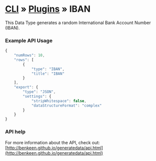 # [CLI](../../../../../cli/README.md) &raquo; [Plugins](../../../../../cli/PLUGINS.md) &raquo; IBAN

This Data Type generates a random International Bank Account Number (IBAN).


### Example API Usage

```javascript
{
    "numRows": 10,
    "rows": [
        {
            "type": "IBAN",
            "title": "IBAN"
        }
    ],
    "export": {
        "type": "JSON",
        "settings": {
            "stripWhitespace": false,
            "dataStructureFormat": "complex"
        }
    }
}
```
 
### API help

For more information about the API, check out:
[http://benkeen.github.io/generatedata/api.html](http://benkeen.github.io/generatedata/api.html)
